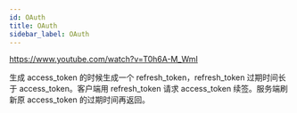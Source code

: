 ```yaml
---
id: OAuth
title: OAuth
sidebar_label: OAuth
---
```


https://www.youtube.com/watch?v=T0h6A-M_WmI

生成 access_token 的时候生成一个 refresh_token，refresh_token 过期时间长于 access_token。客户端用 refresh_token 请求 access_token 续签。服务端刷新原 access_token 的过期时间再返回。
